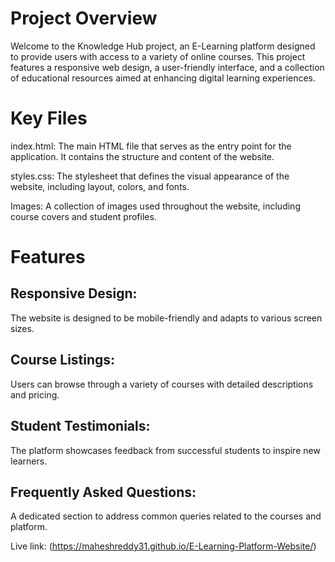 
# Project Overview
Welcome to the Knowledge Hub project, an E-Learning platform designed to provide users with access to a variety of online courses. This project features a responsive web design, a user-friendly interface, and a collection of educational resources aimed at enhancing digital learning experiences.

# Key Files
index.html: The main HTML file that serves as the entry point for the application. It contains the structure and content of the website.

styles.css: The stylesheet that defines the visual appearance of the website, including layout, colors, and fonts.

Images: A collection of images used throughout the website, including course covers and student profiles.

# Features
  ## Responsive Design:
  The website is designed to be mobile-friendly and adapts to various screen sizes.
  
  ## Course Listings: 
  Users can browse through a variety of courses with detailed descriptions and pricing.
  
  ## Student Testimonials: 
The platform showcases feedback from successful students to inspire new learners.

  ## Frequently Asked Questions: 
A dedicated section to address common queries related to the courses and platform.

Live link: (https://maheshreddy31.github.io/E-Learning-Platform-Website/)
